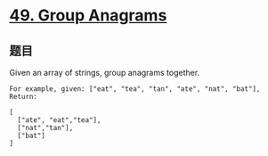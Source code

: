 
# [49. Group Anagrams](https://leetcode.com/problems/group-anagrams/)

## 题目
Given an array of strings, group anagrams together.
```
For example, given: ["eat", "tea", "tan", "ate", "nat", "bat"], 
Return:

[
  ["ate", "eat","tea"],
  ["nat","tan"],
  ["bat"]
]
```